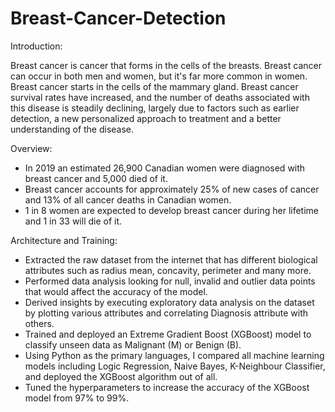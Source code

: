 # Breast-Cancer-Detection

Introduction: 

Breast cancer is cancer that forms in the cells of the breasts. Breast cancer can occur in both men and women, but it's far more common in women. Breast cancer starts in the cells of the mammary gland. Breast cancer survival rates have increased, and the number of deaths associated with this disease is steadily declining, largely due to factors such as earlier detection, a new personalized approach to treatment and a better understanding of the disease.

Overview:

- In 2019 an estimated 26,900 Canadian women were diagnosed with breast cancer and 5,000 died of it.
- Breast cancer accounts for approximately 25% of new cases of cancer and 13% of all cancer deaths in Canadian women.
- 1 in 8 women are expected to develop breast cancer during her lifetime and 1 in 33 will die of it.

Architecture and Training:

- Extracted the raw dataset from the internet that has different biological attributes such as radius mean, concavity, perimeter and many more.
- Performed data analysis looking for null, invalid and outlier data points that would affect the accuracy of the model.
- Derived insights by executing exploratory data analysis on the dataset by plotting various attributes and correlating Diagnosis attribute with others.
- Trained and deployed an Extreme Gradient Boost (XGBoost) model to classify unseen data as Malignant (M) or Benign (B).  
- Using Python as the primary languages, I compared all machine learning models including Logic Regression, Naive Bayes, K-Neighbour Classifier, and deployed the XGBoost algorithm   out of all.
- Tuned the hyperparameters to increase the accuracy of the XGBoost model from 97% to 99%.
